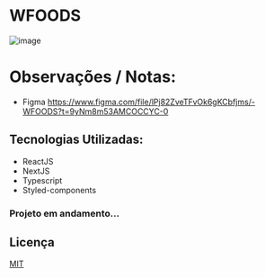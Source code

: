 #  WFOODS

![image](https://cdn.discordapp.com/attachments/695348516918263819/1068540086859341854/image.png)

# Observações / Notas:
- Figma https://www.figma.com/file/lPj82ZveTFvOk6gKCbfjms/-WFOODS?t=9yNm8m53AMCOCCYC-0

## Tecnologias Utilizadas:

- ReactJS
- NextJS
- Typescript
- Styled-components

### Projeto em andamento...

## Licença

[MIT](https://choosealicense.com/licenses/mit/)

